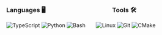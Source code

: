 ### &nbsp; Languages 🖥️ &nbsp; &nbsp; &nbsp; &nbsp; &nbsp; &nbsp; &nbsp; &nbsp; &nbsp; &nbsp; &nbsp; &nbsp; &nbsp; &nbsp; &nbsp; &nbsp; &nbsp; &nbsp; &nbsp; &nbsp; &nbsp; &nbsp; Tools 🛠️
&nbsp; ![TypeScript](https://img.shields.io/badge/typescript-000000.svg?style=for-the-badge&logo=typescript&logoColor=007acc) ![Python](https://img.shields.io/badge/python-000000?style=for-the-badge&logo=python&logoColor=python) ![Bash](https://img.shields.io/badge/bash-000000.svg?style=for-the-badge&logo=gnu-bash&logoColor=green) &nbsp; &nbsp; &nbsp; ![Linux](https://img.shields.io/badge/Linux-000000?style=for-the-badge&logo=linux&logoColor=yellow) ![Git](https://img.shields.io/badge/git-000000.svg?style=for-the-badge&logo=git&logoColor=orange) ![CMake](https://img.shields.io/badge/CMake-000000.svg?style=for-the-badge&logo=cmake&logoColor=blue)
